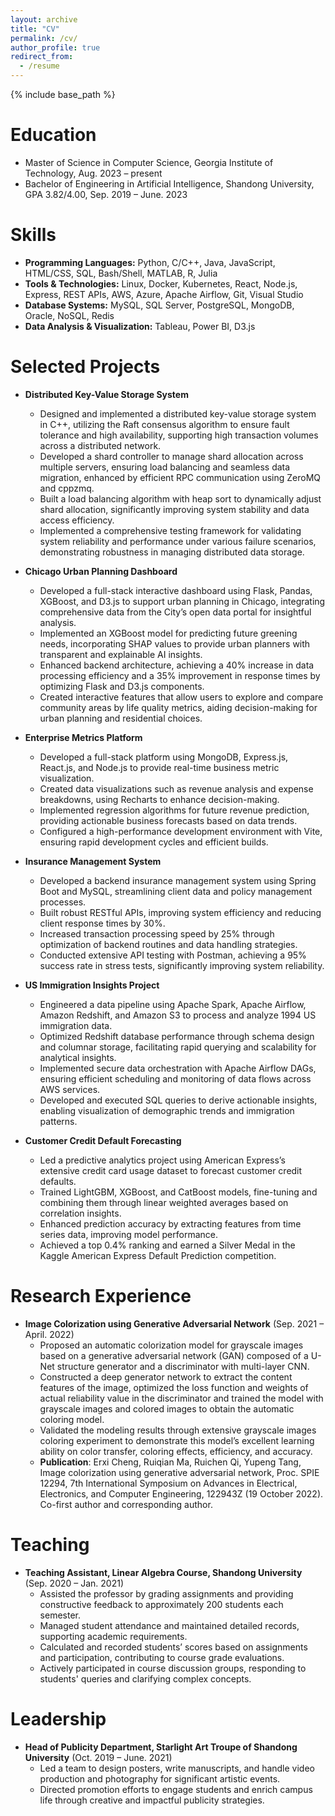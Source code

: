 ```yaml
---
layout: archive
title: "CV"
permalink: /cv/
author_profile: true
redirect_from:
  - /resume
---
```


{% include base_path %}

Education
======
* Master of Science in Computer Science, Georgia Institute of Technology, Aug. 2023 – present
* Bachelor of Engineering in Artificial Intelligence, Shandong University, GPA 3.82/4.00, Sep. 2019 – June. 2023

Skills
======
* **Programming Languages:** Python, C/C++, Java, JavaScript, HTML/CSS, SQL, Bash/Shell, MATLAB, R, Julia
* **Tools & Technologies:** Linux, Docker, Kubernetes, React, Node.js, Express, REST APIs, AWS, Azure, Apache Airflow, Git, Visual Studio
* **Database Systems:** MySQL, SQL Server, PostgreSQL, MongoDB, Oracle, NoSQL, Redis
* **Data Analysis & Visualization:** Tableau, Power BI, D3.js

Selected Projects
======
* **Distributed Key-Value Storage System**  
  * Designed and implemented a distributed key-value storage system in C++, utilizing the Raft consensus algorithm to ensure fault tolerance and high availability, supporting high transaction volumes across a distributed network.
  * Developed a shard controller to manage shard allocation across multiple servers, ensuring load balancing and seamless data migration, enhanced by efficient RPC communication using ZeroMQ and cppzmq.
  * Built a load balancing algorithm with heap sort to dynamically adjust shard allocation, significantly improving system stability and data access efficiency.
  * Implemented a comprehensive testing framework for validating system reliability and performance under various failure scenarios, demonstrating robustness in managing distributed data storage.

* **Chicago Urban Planning Dashboard**  
  * Developed a full-stack interactive dashboard using Flask, Pandas, XGBoost, and D3.js to support urban planning in Chicago, integrating comprehensive data from the City’s open data portal for insightful analysis.
  * Implemented an XGBoost model for predicting future greening needs, incorporating SHAP values to provide urban planners with transparent and explainable AI insights.
  * Enhanced backend architecture, achieving a 40% increase in data processing efficiency and a 35% improvement in response times by optimizing Flask and D3.js components.
  * Created interactive features that allow users to explore and compare community areas by life quality metrics, aiding decision-making for urban planning and residential choices.

* **Enterprise Metrics Platform**  
  * Developed a full-stack platform using MongoDB, Express.js, React.js, and Node.js to provide real-time business metric visualization.
  * Created data visualizations such as revenue analysis and expense breakdowns, using Recharts to enhance decision-making.
  * Implemented regression algorithms for future revenue prediction, providing actionable business forecasts based on data trends.
  * Configured a high-performance development environment with Vite, ensuring rapid development cycles and efficient builds.

* **Insurance Management System**  
  * Developed a backend insurance management system using Spring Boot and MySQL, streamlining client data and policy management processes.
  * Built robust RESTful APIs, improving system efficiency and reducing client response times by 30%.
  * Increased transaction processing speed by 25% through optimization of backend routines and data handling strategies.
  * Conducted extensive API testing with Postman, achieving a 95% success rate in stress tests, significantly improving system reliability.
 
* **US Immigration Insights Project**  
  * Engineered a data pipeline using Apache Spark, Apache Airflow, Amazon Redshift, and Amazon S3 to process and analyze 1994 US immigration data.
  * Optimized Redshift database performance through schema design and columnar storage, facilitating rapid querying and scalability for analytical insights.
  * Implemented secure data orchestration with Apache Airflow DAGs, ensuring efficient scheduling and monitoring of data flows across AWS services.
  * Developed and executed SQL queries to derive actionable insights, enabling visualization of demographic trends and immigration patterns.

* **Customer Credit Default Forecasting**  
  * Led a predictive analytics project using American Express’s extensive credit card usage dataset to forecast customer credit defaults.
  * Trained LightGBM, XGBoost, and CatBoost models, fine-tuning and combining them through linear weighted averages based on correlation insights.
  * Enhanced prediction accuracy by extracting features from time series data, improving model performance.
  * Achieved a top 0.4% ranking and earned a Silver Medal in the Kaggle American Express Default Prediction competition.

Research Experience
======
* **Image Colorization using Generative Adversarial Network** (Sep. 2021 – April. 2022)  
  *	Proposed an automatic colorization model for grayscale images based on a generative adversarial network (GAN) composed of a U-Net structure generator and a discriminator with multi-layer CNN.
  *	Constructed a deep generator network to extract the content features of the image, optimized the loss function and weights of actual reliability value in the discriminator and trained the model with grayscale images and colored images to obtain the automatic coloring model.
  *	Validated the modeling results through extensive grayscale images coloring experiment to demonstrate this model’s excellent learning ability on color transfer, coloring effects, efficiency, and accuracy.
  *	**Publication**: Erxi Cheng, Ruiqian Ma, Ruichen Qi, Yupeng Tang, Image colorization using generative adversarial network, Proc. SPIE 12294, 7th International Symposium on Advances in Electrical, Electronics, and Computer Engineering, 122943Z (19 October 2022). Co-first author and corresponding author.

Teaching
======
* **Teaching Assistant, Linear Algebra Course, Shandong University** (Sep. 2020 – Jan. 2021)  
  * Assisted the professor by grading assignments and providing constructive feedback to approximately 200 students each semester.
  * Managed student attendance and maintained detailed records, supporting academic requirements.
  * Calculated and recorded students’ scores based on assignments and participation, contributing to course grade evaluations.
  * Actively participated in course discussion groups, responding to students' queries and clarifying complex concepts.

Leadership
======
* **Head of Publicity Department, Starlight Art Troupe of Shandong University** (Oct. 2019 – June. 2021)  
  * Led a team to design posters, write manuscripts, and handle video production and photography for significant artistic events.
  * Directed promotion efforts to engage students and enrich campus life through creative and impactful publicity strategies.
